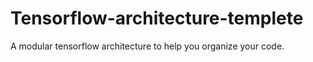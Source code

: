 # Tensorflow-architecture-templete
A modular tensorflow architecture to help you organize your code.
